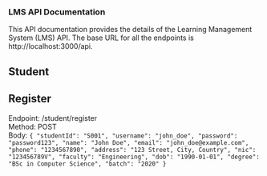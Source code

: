 ### LMS API Documentation
This API documentation provides the details of the Learning Management System (LMS) API. The base URL for all the endpoints is http://localhost:3000/api.

## Student

## Register
Endpoint: /student/register   
Method: POST  
Body:
``
{
    "studentId": "S001",
    "username": "john_doe",
    "password": "password123",
    "name": "John Doe",
    "email": "john_doe@example.com",
    "phone": "1234567890",
    "address": "123 Street, City, Country",
    "nic": "123456789V",
    "faculty": "Engineering",
    "dob": "1990-01-01",
    "degree": "BSc in Computer Science",
    "batch": "2020"
}
``  
